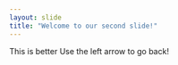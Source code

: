 ```yaml
---
layout: slide
title: "Welcome to our second slide!"
---
```

This is better
Use the left arrow to go back!
